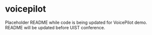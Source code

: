 # voicepilot

Placeholder README while code is being updated for VoicePilot demo. README will be updated before UIST conference.
